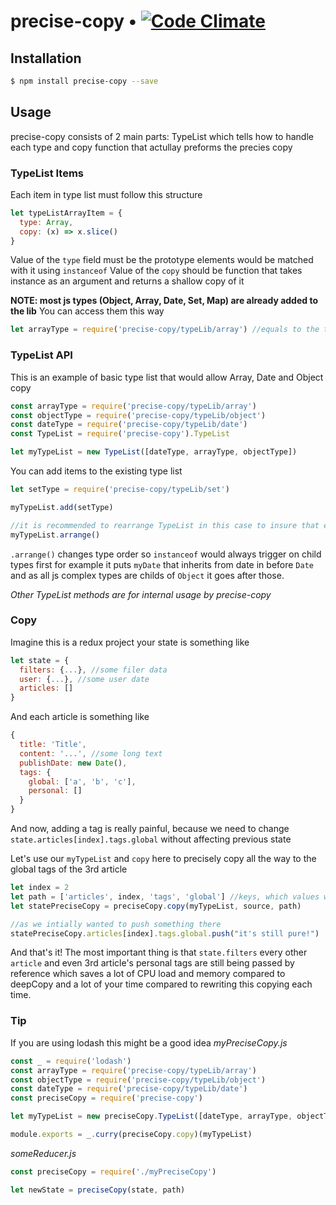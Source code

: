 # precise-copy • [![Code Climate](https://codeclimate.com/github/VsevolodTrofimov/precise-copy/badges/gpa.svg)](https://codeclimate.com/github/VsevolodTrofimov/precise-copy)

## Installation
```bash
$ npm install precise-copy --save
```

## Usage
precise-copy consists of 2 main parts: TypeList which tells how to handle each type and copy function that actullay preforms the precies copy


### TypeList Items
Each item in type list must follow this structure
```javascript
let typeListArrayItem = {
  type: Array,
  copy: (x) => x.slice()
}
```

Value of the `type` field must be the prototype elements would be matched with it using `instanceof`
Value of the `copy` should be function that takes instance as an argument and returns a shallow copy of it

**NOTE: most js types (Object, Array, Date, Set, Map) are already added to the lib**
You can access them this way
```javascript
let arrayType = require('precise-copy/typeLib/array') //equals to the typeListArrayItem in the previous example
```

### TypeList API
This is an example of basic type list that would allow Array, Date and Object copy
```javascript
const arrayType = require('precise-copy/typeLib/array')
const objectType = require('precise-copy/typeLib/object')
const dateType = require('precise-copy/typeLib/date')
const TypeList = require('precise-copy').TypeList

let myTypeList = new TypeList([dateType, arrayType, objectType])
```

You can add items to the existing type list
```javascript
let setType = require('precise-copy/typeLib/set')

myTypeList.add(setType)

//it is recommended to rearrange TypeList in this case to insure that element would not be matched with no parent type are before it's children
myTypeList.arrange()
```

`.arrange()` changes type order so `instanceof` would always trigger on child types first for example it puts `myDate` that inherits from date in before `Date` and as all js complex types are childs of `Object` it goes after those.

*Other TypeList methods are for internal usage by precise-copy*

### Copy
Imagine this is a redux project your state is something like
```javascript
let state = {
  filters: {...}, //some filer data
  user: {...}, //some user date
  articles: []
}
```
And each article is something like
```javascript
{
  title: 'Title',
  content: '...', //some long text
  publishDate: new Date(),
  tags: {
    global: ['a', 'b', 'c'],
    personal: []
  }
}
```

And now, adding a tag is really painful, because we need to change `state.articles[index].tags.global` without affecting previous state

Let's use our `myTypeList` and `copy` here to precisely copy all the way to the global tags of the 3rd article
```javascript
let index = 2
let path = ['articles', index, 'tags', 'global'] //keys, which values would be shallow copied
let statePreciseCopy = preciseCopy.copy(myTypeList, source, path)

//as we intially wanted to push something there
statePreciseCopy.articles[index].tags.global.push("it's still pure!")
```

And that's it!  The most important thing is that `state.filters` every other `article` and even 3rd article's personal tags are still being passed by reference which saves a lot of CPU load and memory compared to deepCopy and a lot of your time compared to rewriting this copying each time.

### Tip
If you are using lodash this might be a good idea
*myPreciseCopy.js*
```javascript
const _ = require('lodash')
const arrayType = require('precise-copy/typeLib/array')
const objectType = require('precise-copy/typeLib/object')
const dateType = require('precise-copy/typeLib/date')
const preciseCopy = require('precise-copy')

let myTypeList = new preciseCopy.TypeList([dateType, arrayType, objectType])

module.exports = _.curry(preciseCopy.copy)(myTypeList)
```

*someReducer.js*
```javascript
const preciseCopy = require('./myPreciseCopy')

let newState = preciseCopy(state, path)
```
